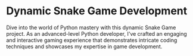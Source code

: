 #  Dynamic Snake Game Development
 Dive into the world of Python mastery with this dynamic Snake Game project. As an advanced-level Python developer, I've crafted an engaging and interactive gaming experience that demonstrates intricate coding techniques and showcases my expertise in game development.
